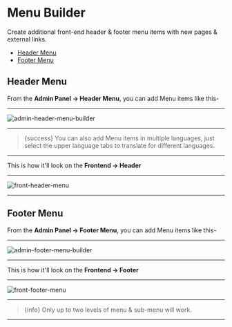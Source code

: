 # Menu Builder

Create additional front-end header & footer menu items with new pages & external links.

-   [Header Menu](#header-menu)
-   [Footer Menu](#footer-menu)

<a name="Header Menu"></a>

## Header Menu

From the **Admin Panel -> Header Menu**, you can add Menu items like this-

---

![admin-header-menu-builder](https://eventmie-pro-docs.classiebit.com/images/admin-header-menu-builder.jpg "admin-header-menu-builder")

---

> {success} You can also add Menu items in multiple languages, just select the upper language tabs to translate for different languages.

---

This is how it'll look on the **Frontend -> Header**

---

![front-header-menu](https://eventmie-pro-docs.classiebit.com/images/v2/2.0-header-menu.png "front-header-menu")

---

<a name="Footer Menu"></a>

## Footer Menu

From the **Admin Panel -> Footer Menu**, you can add Menu items like this-

---

![admin-footer-menu-builder](https://eventmie-pro-docs.classiebit.com/images/admin-footer-menu-builder.jpg "admin-footer-menu-builder")

---

This is how it'll look on the **Frontend -> Footer**

---

![front-footer-menu](https://eventmie-pro-docs.classiebit.com/images/v2/EventmieProFullyLoadedV2.0/2.0-footer-menu.png "front-footer-menu")

---

> {info} Only up to two levels of menu & sub-menu will work.

---
